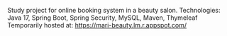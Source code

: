 Study project for online booking system in a beauty salon. 
Technologies: Java 17, Spring Boot, Spring Security, MySQL, Maven, Thymeleaf
Temporarily hosted at: https://mari-beauty.lm.r.appspot.com/
